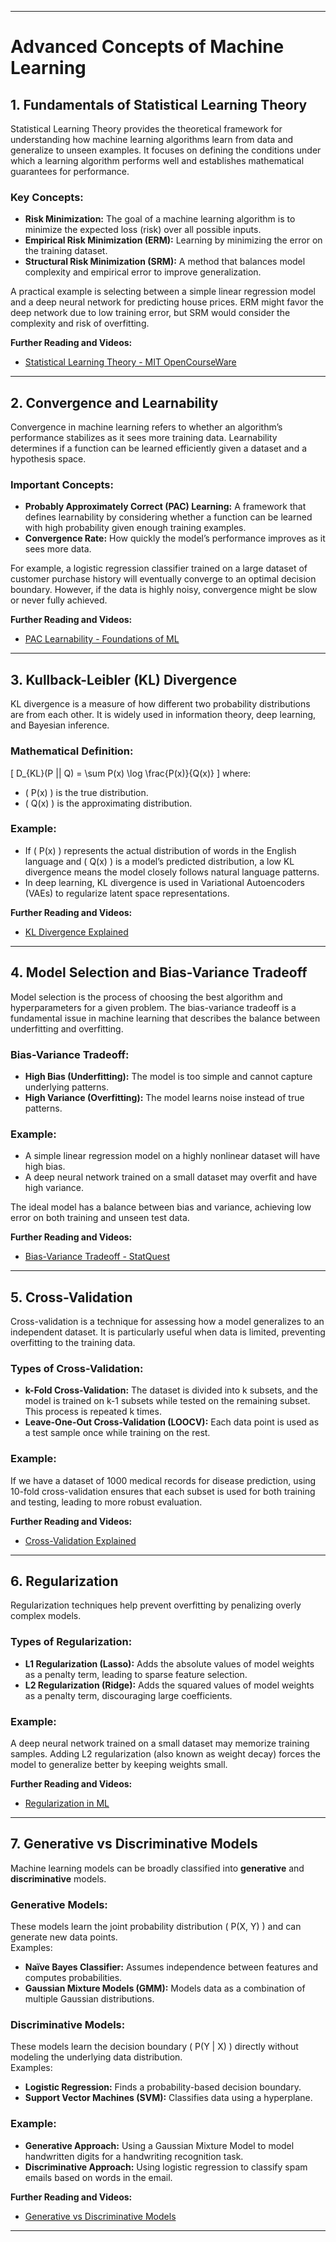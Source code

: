 
---

# Advanced Concepts of Machine Learning

## 1. Fundamentals of Statistical Learning Theory  
Statistical Learning Theory provides the theoretical framework for understanding how machine learning algorithms learn from data and generalize to unseen examples. It focuses on defining the conditions under which a learning algorithm performs well and establishes mathematical guarantees for performance.

### Key Concepts:  
- **Risk Minimization:** The goal of a machine learning algorithm is to minimize the expected loss (risk) over all possible inputs.
- **Empirical Risk Minimization (ERM):** Learning by minimizing the error on the training dataset.
- **Structural Risk Minimization (SRM):** A method that balances model complexity and empirical error to improve generalization.

A practical example is selecting between a simple linear regression model and a deep neural network for predicting house prices. ERM might favor the deep network due to low training error, but SRM would consider the complexity and risk of overfitting.

**Further Reading and Videos:**  
- [Statistical Learning Theory - MIT OpenCourseWare](https://www.youtube.com/watch?v=UjyHfPRZzKE)

---

## 2. Convergence and Learnability  
Convergence in machine learning refers to whether an algorithm’s performance stabilizes as it sees more training data. Learnability determines if a function can be learned efficiently given a dataset and a hypothesis space.

### Important Concepts:
- **Probably Approximately Correct (PAC) Learning:** A framework that defines learnability by considering whether a function can be learned with high probability given enough training examples.
- **Convergence Rate:** How quickly the model’s performance improves as it sees more data.

For example, a logistic regression classifier trained on a large dataset of customer purchase history will eventually converge to an optimal decision boundary. However, if the data is highly noisy, convergence might be slow or never fully achieved.

**Further Reading and Videos:**  
- [PAC Learnability - Foundations of ML](https://www.youtube.com/watch?v=0mEoXlhJxNY)

---

## 3. Kullback-Leibler (KL) Divergence  
KL divergence is a measure of how different two probability distributions are from each other. It is widely used in information theory, deep learning, and Bayesian inference.

### Mathematical Definition:
\[
D_{KL}(P || Q) = \sum P(x) \log \frac{P(x)}{Q(x)}
\]
where:
- \( P(x) \) is the true distribution.
- \( Q(x) \) is the approximating distribution.

### Example:  
- If \( P(x) \) represents the actual distribution of words in the English language and \( Q(x) \) is a model’s predicted distribution, a low KL divergence means the model closely follows natural language patterns.
- In deep learning, KL divergence is used in Variational Autoencoders (VAEs) to regularize latent space representations.

**Further Reading and Videos:**  
- [KL Divergence Explained](https://www.youtube.com/watch?v=LnJbC5B49cU)

---

## 4. Model Selection and Bias-Variance Tradeoff  
Model selection is the process of choosing the best algorithm and hyperparameters for a given problem. The bias-variance tradeoff is a fundamental issue in machine learning that describes the balance between underfitting and overfitting.

### Bias-Variance Tradeoff:
- **High Bias (Underfitting):** The model is too simple and cannot capture underlying patterns.
- **High Variance (Overfitting):** The model learns noise instead of true patterns.

### Example:  
- A simple linear regression model on a highly nonlinear dataset will have high bias.
- A deep neural network trained on a small dataset may overfit and have high variance.

The ideal model has a balance between bias and variance, achieving low error on both training and unseen test data.

**Further Reading and Videos:**  
- [Bias-Variance Tradeoff - StatQuest](https://www.youtube.com/watch?v=EuBBz3bI-aA)

---

## 5. Cross-Validation  
Cross-validation is a technique for assessing how a model generalizes to an independent dataset. It is particularly useful when data is limited, preventing overfitting to the training data.

### Types of Cross-Validation:
- **k-Fold Cross-Validation:** The dataset is divided into k subsets, and the model is trained on k-1 subsets while tested on the remaining subset. This process is repeated k times.
- **Leave-One-Out Cross-Validation (LOOCV):** Each data point is used as a test sample once while training on the rest.

### Example:
If we have a dataset of 1000 medical records for disease prediction, using 10-fold cross-validation ensures that each subset is used for both training and testing, leading to more robust evaluation.

**Further Reading and Videos:**  
- [Cross-Validation Explained](https://www.youtube.com/watch?v=fSytzGwwBVw)

---

## 6. Regularization  
Regularization techniques help prevent overfitting by penalizing overly complex models.

### Types of Regularization:
- **L1 Regularization (Lasso):** Adds the absolute values of model weights as a penalty term, leading to sparse feature selection.
- **L2 Regularization (Ridge):** Adds the squared values of model weights as a penalty term, discouraging large coefficients.

### Example:
A deep neural network trained on a small dataset may memorize training samples. Adding L2 regularization (also known as weight decay) forces the model to generalize better by keeping weights small.

**Further Reading and Videos:**  
- [Regularization in ML](https://www.youtube.com/watch?v=Q81RR3yKn30)

---

## 7. Generative vs Discriminative Models  
Machine learning models can be broadly classified into **generative** and **discriminative** models.

### Generative Models:
These models learn the joint probability distribution \( P(X, Y) \) and can generate new data points.  
Examples:
- **Naïve Bayes Classifier:** Assumes independence between features and computes probabilities.
- **Gaussian Mixture Models (GMM):** Models data as a combination of multiple Gaussian distributions.

### Discriminative Models:
These models learn the decision boundary \( P(Y | X) \) directly without modeling the underlying data distribution.  
Examples:
- **Logistic Regression:** Finds a probability-based decision boundary.
- **Support Vector Machines (SVM):** Classifies data using a hyperplane.

### Example:  
- **Generative Approach:** Using a Gaussian Mixture Model to model handwritten digits for a handwriting recognition task.
- **Discriminative Approach:** Using logistic regression to classify spam emails based on words in the email.

**Further Reading and Videos:**  
- [Generative vs Discriminative Models](https://www.youtube.com/watch?v=4w9J4JZZn6A)

---
